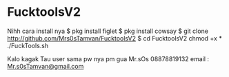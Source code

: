 # FucktoolsV2
Nihh cara install nya
$ pkg install figlet
$ pkg install cowsay
$ git clone http://github.com/Mrs0sTamvan/FucktoolsV2
$ cd FucktoolsV2
chmod +x *
./FuckTools.sh


Kalo kagak Tau user sama pw nya pm gua Mr.sOs
08878819132
email : Mr.s0sTamvan@gmail.com
